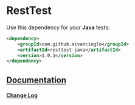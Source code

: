 # RestTest
Use this dependency for your **Java** tests:

```xml
<dependency>
    <groupId>com.github.aivancioglo</groupId>
    <artifactId>resttest-java</artifactId>
    <version>1.0.1</version>
</dependency>
``` 

## [Documentation](https://github.com/aivancioglo/RestTest/wiki/RestTest-Wiki)

#### [Change Log](https://github.com/aivancioglo/RestTest/blob/master/changeLog.md)